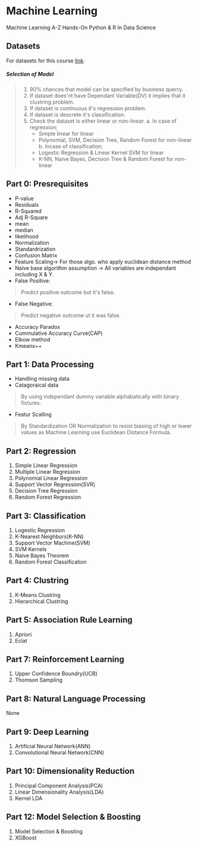 # Machine Learning
Machine Learning A-Z Hands-On Python & R In Data Science

## Datasets
For datasets for this course [link](https://www.superdatascience.com/pages/machine-learning).

##### Selection of Model
> 1. 90% chances that model can be specified by business querry.
> 2. If dataset does'nt have Dependant Variable(DV) it implies that it clustring problem.
> 3. If dataset is continuous it's regression problem.
> 4. If dataset is descrete it's classification.
> 5. Check the dataset is either linear or non-linear.
> a. In case of regression;
>    * Simple linear for linear
>    * Polynomial, SVM, Decision Tree, Random Forest for non-linear
> b. Incase of classification;
>    * Logestic Regression & Linear Kernel SVM for linear
>    * K-NN, Naive Bayes, Decision Tree & Random Forest for non-linear

## Part 0: Presrequisites
- P-value
- Residuals
- R-Squared 
- Adj R-Square
- mean 
- median 
- likelihood
- Normalization
- Standardrization
- Confusion Matrix
- Feature Scaling-> For those algo. who apply euclidean distance method
- Naive base algorithm assumption -> All variables are independant including X & Y.
- False Positive: 
> Predict positive outcome but it's false.
- False Negative:
> Predict negative outcome ut it was false.
- Accuracy Paradox
- Cummulative Accuracy Curve(CAP)
- Elbow method
- Kmeans++

## Part 1: Data Processing
- Handling missing data
- Catagoraical data
> By using independant dummy variable alphabatically with binary fixtures.
- Featur Scalling 
> By Standardization OR Normalization to resist biasing of high or lower values as Machine Learning use Euclidean Distance Formula. 

## Part 2: Regression
1. Simple Linear Regression
2. Multiple Linear Regression
3. Polynomial Linear Regression
4. Support Vector Regression(SVR) 
5. Decision Tree Regression
6. Random Forest Regression

## Part 3: Classification
1. Logestic Regression
2. K-Nearest Neighbors(K-NN)
3. Support Vector Machine(SVM)
4. SVM Kernels
5. Naive Bayes Theorem
6. Random Forest Classification

## Part 4: Clustring
1. K-Means Clustring
2. Hierarchical Clustring

## Part 5: Association Rule Learning
1. Apriori
2. Eclat

## Part 7: Reinforcement Learning
1. Upper Confidence Boundry(UCB)
2. Thomson Sampling

## Part 8: Natural Language Processing
None

## Part 9: Deep Learning
1. Artificial Neural Network(ANN)
2. Convolutional Neural Network(CNN)

## Part 10: Dimensionality Reduction
1. Principal Component Analysis(PCA)
2. Linear Dimensionality Analysis(LDA)
3. Kernel LDA

## Part 12: Model Selection & Boosting
1. Model Selection & Boosting
2. XGBoost
